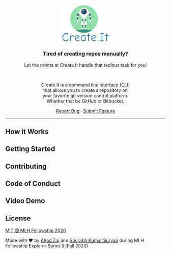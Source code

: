 <p align="center">
  <img src="./assets/logo.PNG" width="30%" alt="Logo">
  <h3 align="center">Tired of creating repos manually?</h3>
  <p align="center">Let the robots at Create.It handle that tedious task for you!</p>
  <br />
  <p align="center">Create.It is a command line interface (CLI) <br />that allows you to create a repository on <br />your favorite git version control platform. <br />Whether that be GitHub or Bitbucket. </p>
  <p align="center">
    <a href="https://github.com/AhadKhan98/Flyrics/issues">Report Bug</a>
    ·
    <a href="https://github.com/AhadKhan98/Flyrics/issues">Submit Feature</a>
  </p>
</p>
<hr>

## How it Works

## Getting Started

## Contributing

## Code of Conduct

## Video Demo

## License
[MIT @ MLH Fellowship 2020](https://github.com/AhadKhan98/Flyrics/blob/master/LICENSE)

Made with ❤ by [Ahad Zai](https://github.com/ahadkhan98) and [Saurabh Kumar Suryan](https://github.com/sksuryan) during MLH Fellowship Explorer Sprint 3 (Fall 2020)
